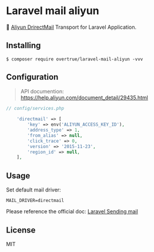 <p align="center"><h1>Laravel mail aliyun</h1></p>

:e-mail: [Aliyun DrirectMail](https://help.aliyun.com/product/29412.html) Transport for Laravel Application.

## Installing

```shell
$ composer require overtrue/laravel-mail-aliyun -vvv
```

## Configuration

> API documention: https://help.aliyun.com/document_detail/29435.html

```php
// config/services.php
    
    'directmail' => [
        'key' => env('ALIYUN_ACCESS_KEY_ID'),
        'address_type' => 1, 
        'from_alias' => null,  
        'click_trace' => 0, 
        'version' => '2015-11-23',
        'region_id' => null,
    ],
```

## Usage

Set default mail driver:

```env
MAIL_DRIVER=directmail
```

Please reference the official doc: [Laravel Sending mail](https://laravel.com/docs/5.6/mail#sending-mail)

## License

MIT
